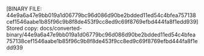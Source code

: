 [BINARY FILE: 44e9a6a47e9bb019a1d06779bc96d086d90be2bdded11ed54c4bfea757138cef1546aabe1b85f96c9b8f8de453f9cc8ed9c69f8769efbd444fa8f1edd939]
Stored copy: docs/converted-binary/44e9a6a47e9bb019a1d06779bc96d086d90be2bdded11ed54c4bfea757138cef1546aabe1b85f96c9b8f8de453f9cc8ed9c69f8769efbd444fa8f1edd939
